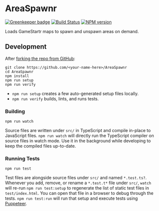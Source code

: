 <!-- {{Top}} -->
# AreaSpawnr
[![Greenkeeper badge](https://badges.greenkeeper.io/FullScreenShenanigans/AreaSpawnr.svg)](https://greenkeeper.io/)
[![Build Status](https://travis-ci.org/FullScreenShenanigans/AreaSpawnr.svg?branch=master)](https://travis-ci.org/FullScreenShenanigans/AreaSpawnr)
[![NPM version](https://badge.fury.io/js/areaspawnr.svg)](http://badge.fury.io/js/areaspawnr)

Loads GameStartr maps to spawn and unspawn areas on demand.
<!-- {{/Top}} -->

<!-- {{Development}} -->
## Development

After [forking the repo from GitHub](https://help.github.com/articles/fork-a-repo/):

```
git clone https://github.com/<your-name-here>/AreaSpawnr
cd AreaSpawnr
npm install
npm run setup
npm run verify
```

* `npm run setup` creates a few auto-generated setup files locally.
* `npm run verify` builds, lints, and runs tests.

### Building

```shell
npm run watch
```

Source files are written under `src/` in TypeScript and compile in-place to JavaScript files.
`npm run watch` will directly run the TypeScript compiler on source files in watch mode.
Use it in the background while developing to keep the compiled files up-to-date.

### Running Tests

```shell
npm run test
```

Test files are alongside source files under `src/` and named `*.test.ts?`.
Whenever you add, remove, or rename a `*.test.t*` file under `src/`, `watch` will re-run `npm run test:setup` to regenerate the list of static test files in `test/index.html`.
You can open that file in a browser to debug through the tests.
`npm run test:run` will run that setup and execute tests using [Puppeteer](https://github.com/GoogleChrome/puppeteer).
<!-- {{/Development}} -->
